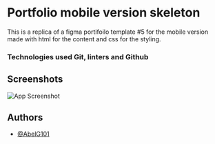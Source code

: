 
# Portfolio mobile version skeleton

This is a replica of a figma portifoilo template #5 for the mobile version made with html for the content and css for the styling. 

### Technologies used Git, linters and Github  


## Screenshots

![App Screenshot](https://ibb.co/z59p5f3)


## Authors

- [@AbelG101](https://github.com/AbelG101)

